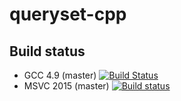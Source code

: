 # queryset-cpp

## Build status

 * GCC 4.9 (master) [![Build Status](https://travis-ci.org/jgsogo/queryset-cpp.svg?branch=master)](https://travis-ci.org/jgsogo/queryset-cpp)
 * MSVC 2015 (master) [![Build status](https://ci.appveyor.com/api/projects/status/vekvvo87f5dngklk/branch/master?svg=true)](https://ci.appveyor.com/project/jgsogo/queryset-cpp/branch/master)
